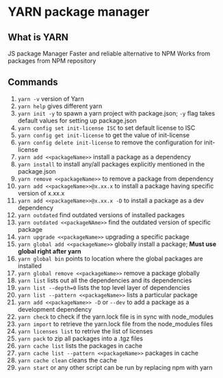 # YARN package manager

## What is YARN

JS package Manager
Faster and reliable alternative to NPM
Works from packages from NPM repository

## Commands

1. `yarn -v` version of Yarn
2. `yarn help` gives different yarn
3. `yarn init -y` to spawn a yarn project with package.json; `-y` flag takes default values for setting up package.json
4. `yarn config set init-license ISC` to set default license to ISC
5. `yarn config get init-license` to get the value of init-license
6. `yarn config delete init-license` to remove the configuration for init-license
7. `yarn add <<packageName>>` install a package as a dependency
8. `yarn install` to install any/all packages explicitly mentioned in the package.json
9. `yarn remove <<packageName>>` to remove a package from dependency
10. `yarn add <<packageName>>@x.xx.x` to install a package having specific version of x.xx.x
11. `yarn add <<packageName>>@x.xx.x -D` to install a package as a dev dependency
12. `yarn outdated` find outdated versions of installed packages
13. `yarn outdated <<packageNAme>>` find the outdated version of specific package
14. `yarn upgrade <<packageName>>` upgrading a specific package
15. `yarn global add <<packageName>>` globally install a package; **Must use global right after yarn**  
16. `yarn global bin` points to location where the global packages are installed
17. `yarn global remove <<packageName>>` remove a package globally
18. `yarn list` lists out all the dependencies and its dependencies
19. `yarn list --depth=0` lists the top level layer of dependencies
20. `yarn list --pattern <<packageName>>` lists a particular package
21. `yarn add <<packageName>> -D` or `--dev` to add a package as a development dependency
22. `yarn check` to check if the yarn.lock file is in sync with node_modules
23. `yarn import` to retrieve the yarn.lock file from the node_modules files
24. `yarn licenses list` to retrive the list of licenses
25. `yarn pack` to zip all packages into a .tgz files 
26. `yarn cache list` lists the packages in cache
27. `yarn cache list --pattern <<packageName>>`  packages in cache
28. `yarn cache clean` cleans the cache
29. `yarn start` or any other script can be run by replacing npm with yarn
